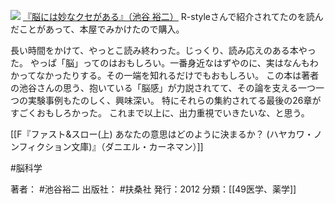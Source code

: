 [![](https://images-fe.ssl-images-amazon.com/images/I/51MjOxuMN7L._SL160_.jpg)](http://www.amazon.co.jp/exec/obidos/ASIN/4594065252/choiyaki81-22/ref=nosim)
[『脳には妙なクセがある』（池谷 裕二）](http://www.amazon.co.jp/exec/obidos/ASIN/4594065252/choiyaki81-22/ref=nosim)
R-styleさんで紹介されてたのを読んだことがあって、本屋でみかけたので購入。

長い時間をかけて、やっとこ読み終わった。じっくり、読み応えのある本やった。
やっぱ「脳」ってのはおもしろい。一番身近なはずやのに、実はなんもわかってなかったりする。その一端を知れるだけでもおもしろい。
この本は著者の池谷さんの思う、抱いている「脳感」が力説されてて、その論を支える一つ一つの実験事例もたのしく、興味深い。
特にそれらの集約されてる最後の26章がすごくおもしろかった。
これまで以上に、出力重視でいきたいな、と思う。

[[F『ファスト&スロー(上) あなたの意思はどのように決まるか？ (ハヤカワ・ノンフィクション文庫)』（ダニエル・カーネマン）]]

#脳科学 

著者： #池谷裕二
出版社： #扶桑社
発行：2012
分類：[[49医学、薬学]]
